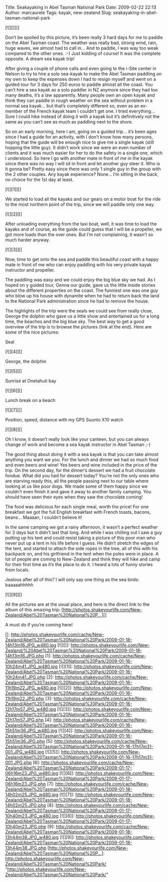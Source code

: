 Title: Seakayaking in Abel Tasman National Park
Date: 2009-02-22 22:13
Author: marcaurele
Tags: kayak, new-zealand
Slug: seakayaking-in-abel-tasman-national-park

[![][]][]  

Don’t be spoiled by this picture, it’s been really 3 hard days for me to
paddle on the Abel Tasman coast. The weather was really bad, strong
wind, rain, huge waves, we almost had to call in... And to paddle, I was
way too weak compared to the other ones. :-) Just kidding of course! It
was the complete opposite. A dream sea kayak trip!

</p>

After giving a couple of phone calls and even going to the i-Site center
in Nelson to try to hire a solo sea-kayak to make the Abel Tasman
paddling on my own to keep the expenses down I had to resign myself and
went on a guided tour for 3 days for 250 euros to paddle almost all the
coast. You can’t hire a sea kayak as a solo paddler in NZ anymore since
they had too many deaths, it’s a law apparently. Many people own an open
kayak and think they can paddle in rough weather on the sea without
problem in a normal sea kayak... but that’s completely different so,
even as an ex-member of the French kayak team I couldn’t get one. I
tried everything... Sure I could hike instead of doing it with a kayak
but it’s definitively not the same as you can’t see as much as paddling
next to the shore.

</p>

So on an early morning, here I am, going on a guided trip... it’s been
ages since I had a guide for an activity, with I don’t know how many
persons, hoping that the guide will be enough nice to give me a single
kayak (still hopping the little guy). It didn’t work since we were an
even number of clients and it was much easier for her to do the safety
in a single one, which I understood. So here I go with another mate in
front of me in the kayak since there was no way I will sit in front and
let another guy steer it. Who is it gonna be? Pretty easy since there
was only 1 single guy in the group with the 2 other couples. Any kayak
experience? None... I’m sitting in the back, no choice for the 1st day
at least.

</p>

[![][1]][]  

We started to load all the kayaks and our gears on a motor boat for the
ride to the most northern point of the trip, since we will paddle only
one way.

</p>

[![][2]][]  

After unloading everything from the taxi boat, well, it was time to load
the kayaks and of course, as the guide could guess that I will be a
propeller, we got more loads than the over ones. But I’m not
complaining, it wasn’t so much harder anyway.

</p>

[![][3]][]  

Now, time to get onto the sea and paddle this beautiful coast with a
happy mate in front of me who can enjoy paddling with his very private
kayak instructor and propeller.  

The paddling was easy and we could enjoy the big blue sky we had. As I
hoped on y guided tour, Genna our guide, gave us the little inside
stories about the different properties on the coast. The funniest one
was one guy who blow up his house with dynamite when he had to return
back the land to the National Park administration since he had to remove
the house.

</p>

The highlights of the trip were the seals we could see from really
close, George the dolphin who gave us a little show and entertained us
for a long time, the beaches and the big blue sky. The best way to get a
good overview of the trip is to browse the pictures (link at the end).
Here are some of the nice pictures:

</p>

Seal  

[![][4]][]

</p>

George, the dolphin  

[![][5]][]

</p>

Sunrise at Onetahuti bay  

[![][6]][]

</p>

Lunch break on a beach  

[![][7]][]

</p>

Position, speed, distance with my GPS Suunto X10 watch  

[![][8]][]

</p>

Oh I know, it doesn’t really look like your canteen, but you can always
change of work and become a sea kayak instructor in Abel Tasman ;-)

</p>

The good thing about doing it with a sea kayak is that you can take
almost anything you want we you. For the lunch and dinner we had so much
food and even beers and wine! Yes beers and wine included in the price
of the trip. On the second day, for the dinner’s dessert we had a fruit
chocolate fondue. What did you had for dessert today? You’re not the
only ones who are starving ready this, all the people passing next to
our table where looking at us like poor dogs. We made some of them happy
since we couldn’t even finish it and gave it away to another family
camping. You should have seen their eyes when they saw the chocolate
coming!  

The food was delicious for each single meal, worth the price! For one
breakfast we got the full English breakfast with French toasts, bacons,
beans... Maaaan, I couldn’t believe it!

</p>

In the same camping we got a rainy afternoon, it wasn’t a perfect
weather for 3 days but it didn’t last that long. And while I was
chilling out I saw a guy putting up his tent and could resist taking a
picture of this poor man who never put up a tent in his life before I
guess. He didn’t stretch the edges of the tent, and started to attach
the side ropes in the tree, all of this with his backpack on, and his
girlfriend in the tent when the poles were in place. A lot of people are
coming to New-Zealand and think they will hike and camp for their first
time as it’s the place to do it. I heard a lots of funny stories from
locals.

</p>

Jealous after all of this? I will only say one thing as the sea birds:
baaaaahhhhh  

[![][9]][]

</p>

All the pictures are at the usual place, and here is the direct link to
the album of this amazing trip:
[http://photos.shakeyourlife.com/New-Zealand/Abel%20Tasman%20National%20P...][]

</p>

A must do if you’re coming here!

</p>

  []: http://photos.shakeyourlife.com/cache/New-Zealand/Abel%20Tasman%20National%20Park/2009-01-18-14h13m16.JPG_w480.jpg
  [![][]]: http://photos.shakeyourlife.com/New-Zealand/%20Abel%20Tasman%20National%20Park/2009-01-18-14h13m16.JPG.php
  [1]: http://photos.shakeyourlife.com/cache/New-Zealand/Abel%20Tasman%20National%20Park/2009-01-16-10h24m41.JPG_w480.jpg
  [![][1]]: http://photos.shakeyourlife.com/New-Zealand/Abel%20Tasman%20National%20Park/2009-01-16-10h24m41.JPG.php
  [2]: http://photos.shakeyourlife.com/cache/New-Zealand/Abel%20Tasman%20National%20Park/2009-01-16-11h19m22.JPG_w480.jpg
  [![][2]]: http://photos.shakeyourlife.com/New-Zealand/Abel%20Tasman%20National%20Park/2009-01-16-11h19m22.JPG.php
  [3]: http://photos.shakeyourlife.com/cache/New-Zealand/Abel%20Tasman%20National%20Park/2009-01-16-12h17m57.JPG_w480.jpg
  [![][3]]: http://photos.shakeyourlife.com/New-Zealand/Abel%20Tasman%20National%20Park/2009-01-16-12h17m57.JPG.php
  [4]: http://photos.shakeyourlife.com/cache/New-Zealand/Abel%20Tasman%20National%20Park/2009-01-16-15h51m36.JPG_w480.jpg
  [![][4]]: http://photos.shakeyourlife.com/New-Zealand/Abel%20Tasman%20National%20Park/2009-01-16-15h51m36.JPG.php
  [5]: http://photos.shakeyourlife.com/cache/New-Zealand/Abel%20Tasman%20National%20Park/2009-01-16-17h17m31-001.JPG_w480.jpg
  [![][5]]: http://photos.shakeyourlife.com/New-Zealand/Abel%20Tasman%20National%20Park/2009-01-16-17h17m31-001.JPG.php
  [6]: http://photos.shakeyourlife.com/cache/New-Zealand/Abel%20Tasman%20National%20Park/2009-01-17-06h16m23.JPG_w480.jpg
  [![][6]]: http://photos.shakeyourlife.com/New-Zealand/Abel%20Tasman%20National%20Park/2009-01-17-06h16m23.JPG.php
  [7]: http://photos.shakeyourlife.com/cache/New-Zealand/Abel%20Tasman%20National%20Park/2009-01-18-14h02m25.JPG_w480.jpg
  [![][7]]: http://photos.shakeyourlife.com/New-Zealand/Abel%20Tasman%20National%20Park/2009-01-18-14h02m25.JPG.php
  [8]: http://photos.shakeyourlife.com/cache/New-Zealand/Abel%20Tasman%20National%20Park/2009-01-17-10h40m23.JPG_w480.jpg
  [![][8]]: http://photos.shakeyourlife.com/New-Zealand/Abel%20Tasman%20National%20Park/2009-01-17-10h40m23.JPG.php
  [9]: http://photos.shakeyourlife.com/cache/New-Zealand/Abel%20Tasman%20National%20Park/2009-01-18-13h44m38.JPG_w480.jpg
  [![][9]]: http://photos.shakeyourlife.com/New-Zealand/Abel%20Tasman%20National%20Park/2009-01-18-13h44m38.JPG.php
  [http://photos.shakeyourlife.com/New-Zealand/Abel%20Tasman%20National%20P...]:
    http://photos.shakeyourlife.com/New-Zealand/Abel%20Tasman%20National%20Park/
    "http://photos.shakeyourlife.com/New-Zealand/Abel%20Tasman%20National%20Park/"
